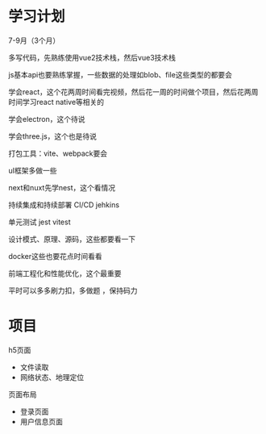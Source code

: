 # 学习计划

7-9月（3个月）

多写代码，先熟练使用vue2技术栈，然后vue3技术栈

js基本api也要熟练掌握，一些数据的处理如blob、file这些类型的都要会

学会react，这个花两周时间看完视频，然后花一周的时间做个项目，然后花两周时间学习react native等相关的

学会electron，这个待说

学会three.js，这个也是待说

打包工具：vite、webpack要会

uI框架多做一些

next和nuxt先学nest，这个看情况

持续集成和持续部署	CI/CD	jehkins

单元测试 jest vitest

设计模式、原理、源码，这些都要看一下

docker这些也要花点时间看看



前端工程化和性能优化，这个最重要

平时可以多多刷力扣，多做题 ，保持码力



# 项目

 h5页面

- 文件读取
- 网络状态、地理定位

页面布局

- 登录页面
- 用户信息页面

